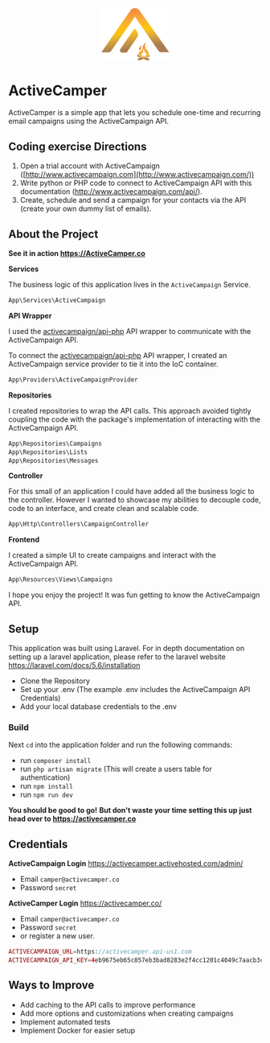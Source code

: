 <p align="center">
  <img width="135" src="./documentation/activecamper.png">
</p>

# ActiveCamper

ActiveCamper is a simple app that lets you schedule one-time and recurring email campaigns using the ActiveCampaign API.

## Coding exercise Directions

1. Open a trial account with ActiveCampaign ([http://www.activecampaign.com](http://www.activecampaign.com/))
2. Write python or PHP code to connect to ActiveCampaign API with this documentation (<http://www.activecampaign.com/api/>).
3. Create, schedule and send a campaign for your contacts via the API (create your own dummy list of emails).

## About the Project

**See it in action https://ActiveCamper.co**

**Services**

The business logic of this application lives in the `ActiveCampaign` Service.

```php 
App\Services\ActiveCampaign
```

**API Wrapper**

I used the [activecampaign/api-php](https://github.com/ActiveCampaign/activecampaign-api-php)  API wrapper to communicate with the ActiveCampaign API. 

To connect the [activecampaign/api-php](https://github.com/ActiveCampaign/activecampaign-api-php) API wrapper, I created an ActiveCampaign service provider to tie it into the IoC container.

```php
App\Providers\ActiveCampaignProvider
```

**Repositories**

I created repositories to wrap the API calls. This approach avoided tightly coupling the code with the package's implementation of interacting with the ActiveCampaign API.

```php
App\Repositories\Campaigns
App\Repositories\Lists
App\Repositories\Messages
```

**Controller**

For this small of an application I could have added all the business logic to the controller. However I wanted to showcase my abilities to decouple code, code to an interface, and create clean and scalable code.

```php
App\Http\Controllers\CampaignController
```

**Frontend**

I created a simple UI to create campaigns and interact with the ActiveCampaign API.

```php
App\Resources\Views\Campaigns
```

I hope you enjoy the project! It was fun getting to know the ActiveCampaign API.

## Setup

This application was built using Laravel. 
For in depth documentation on setting up a laravel application, please refer to the laravel website https://laravel.com/docs/5.6/installation

- Clone the Repository
- Set up your .env (The example .env includes the ActiveCampaign API Credentials)
- Add your local database credentials to the .env

### Build

Next `cd` into the application folder and run the following commands:

- run `composer install`
- run `php artisan migrate` (This will create a users table for authentication)
- run `npm install`
- run `npm run dev`

**You should be good to go!**
**But don't waste your time setting this up just head over to https://activecamper.co**

## Credentials

**ActiveCampaign Login**
https://activecamper.activehosted.com/admin/

- Email `camper@activecamper.co`
- Password `secret`

**ActiveCamper Login**
https://activecamper.co/
- Email `camper@activecamper.co`
- Password `secret`
- or register a new user.

```php 
ACTIVECAMPAIGN_URL=https://activecamper.api-us1.com
ACTIVECAMPAIGN_API_KEY=4eb9675eb65c857eb3bad8283e2f4cc1201c4049c7aacb3c773ffe6df901687a49f15dbe
```

## Ways to Improve

- Add caching to the API calls to improve performance
- Add more options and customizations when creating campaigns
- Implement automated tests
- Implement Docker for easier setup
